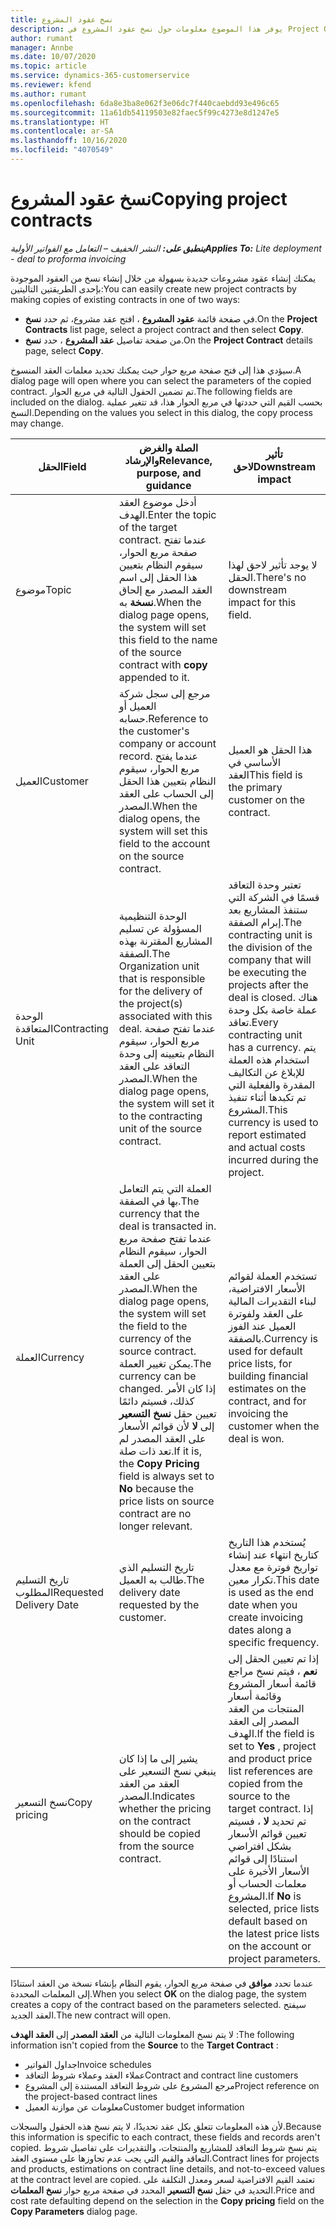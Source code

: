 ```yaml
---
title: نسخ عقود المشروع
description: يوفر هذا الموضوع معلومات حول نسخ عقود المشروع في Project Operations.
author: rumant
manager: Annbe
ms.date: 10/07/2020
ms.topic: article
ms.service: dynamics-365-customerservice
ms.reviewer: kfend
ms.author: rumant
ms.openlocfilehash: 6da8e3ba8e062f3e06dc7f440caebdd93e496c65
ms.sourcegitcommit: 11a61db54119503e82faec5f99c4273e8d1247e5
ms.translationtype: HT
ms.contentlocale: ar-SA
ms.lasthandoff: 10/16/2020
ms.locfileid: "4070549"
---
```

# <a name="copying-project-contracts"></a><span data-ttu-id="8f0a8-103">نسخ عقود المشروع</span><span class="sxs-lookup"><span data-stu-id="8f0a8-103">Copying project contracts</span></span>

<span data-ttu-id="8f0a8-104">_**ينطبق على:** النشر الخفيف – التعامل مع الفواتير الأولية_</span><span class="sxs-lookup"><span data-stu-id="8f0a8-104">_**Applies To:** Lite deployment - deal to proforma invoicing_</span></span>

<span data-ttu-id="8f0a8-105">يمكنك إنشاء عقود مشروعات جديدة بسهولة من خلال إنشاء نسخ من العقود الموجودة بإحدى الطريقتين التاليتين:</span><span class="sxs-lookup"><span data-stu-id="8f0a8-105">You can easily create new project contracts by making copies of existing contracts in one of two ways:</span></span> 

  - <span data-ttu-id="8f0a8-106">في صفحة قائمة **عقود المشروع** ، افتح عقد مشروع، ثم حدد **نسخ**.</span><span class="sxs-lookup"><span data-stu-id="8f0a8-106">On the **Project Contracts** list page, select a project contract and then select **Copy**.</span></span>
  - <span data-ttu-id="8f0a8-107">من صفحة تفاصيل **عقد المشروع** ، حدد **نسخ**.</span><span class="sxs-lookup"><span data-stu-id="8f0a8-107">On the **Project Contract** details page, select **Copy**.</span></span>

<span data-ttu-id="8f0a8-108">سيؤدي هذا إلى فتح صفحة مربع حوار حيث يمكنك تحديد معلمات العقد المنسوخ.</span><span class="sxs-lookup"><span data-stu-id="8f0a8-108">A dialog page will open where you can select the parameters of the copied contract.</span></span> <span data-ttu-id="8f0a8-109">تم تضمين الحقول التالية في مربع الحوار.</span><span class="sxs-lookup"><span data-stu-id="8f0a8-109">The following fields are included on the dialog.</span></span> <span data-ttu-id="8f0a8-110">بحسب القيم التي حددتها في مربع الحوار هذا، قد تتغير عملية النسخ.</span><span class="sxs-lookup"><span data-stu-id="8f0a8-110">Depending on the values you select in this dialog, the copy process may change.</span></span>

| <span data-ttu-id="8f0a8-111">**الحقل**</span><span class="sxs-lookup"><span data-stu-id="8f0a8-111">**Field**</span></span> | <span data-ttu-id="8f0a8-112">**الصلة والغرض والإرشاد**</span><span class="sxs-lookup"><span data-stu-id="8f0a8-112">**Relevance, purpose, and guidance**</span></span> | <span data-ttu-id="8f0a8-113">**تأثير لاحق**</span><span class="sxs-lookup"><span data-stu-id="8f0a8-113">**Downstream impact**</span></span> |
| --- | --- | --- |
| <span data-ttu-id="8f0a8-114">موضوع</span><span class="sxs-lookup"><span data-stu-id="8f0a8-114">Topic</span></span> | <span data-ttu-id="8f0a8-115">أدخل موضوع العقد الهدف.</span><span class="sxs-lookup"><span data-stu-id="8f0a8-115">Enter the topic of the target contract.</span></span> <span data-ttu-id="8f0a8-116">عندما تفتح صفحة مربع الحوار، سيقوم النظام بتعيين هذا الحقل إلى اسم العقد المصدر مع إلحاق **نسخة** به.</span><span class="sxs-lookup"><span data-stu-id="8f0a8-116">When the dialog page opens, the system will set this field to the name of the source contract with **copy** appended to it.</span></span> | <span data-ttu-id="8f0a8-117">لا يوجد تأثير لاحق لهذا الحقل.</span><span class="sxs-lookup"><span data-stu-id="8f0a8-117">There's no downstream impact for this field.</span></span> |
| <span data-ttu-id="8f0a8-118">العميل</span><span class="sxs-lookup"><span data-stu-id="8f0a8-118">Customer</span></span> | <span data-ttu-id="8f0a8-119">مرجع إلى سجل شركة العميل أو حسابه.</span><span class="sxs-lookup"><span data-stu-id="8f0a8-119">Reference to the customer's company or account record.</span></span> <span data-ttu-id="8f0a8-120">عندما يفتح مربع الحوار، سيقوم النظام بتعيين هذا الحقل إلى الحساب على العقد المصدر.</span><span class="sxs-lookup"><span data-stu-id="8f0a8-120">When the dialog opens, the system will set this field to the account on the source contract.</span></span> | <span data-ttu-id="8f0a8-121">هذا الحقل هو العميل الأساسي في العقد</span><span class="sxs-lookup"><span data-stu-id="8f0a8-121">This field is the primary customer on the contract.</span></span> |
| <span data-ttu-id="8f0a8-122">الوحدة المتعاقدة</span><span class="sxs-lookup"><span data-stu-id="8f0a8-122">Contracting Unit</span></span> | <span data-ttu-id="8f0a8-123">الوحدة التنظيمية المسؤولة عن تسليم المشاريع المقترنة بهذه الصفقة.</span><span class="sxs-lookup"><span data-stu-id="8f0a8-123">The Organization unit that is responsible for the delivery of the project(s) associated with this deal.</span></span> <span data-ttu-id="8f0a8-124">عندما تفتح صفحة مربع الحوار، سيقوم النظام بتعيينه إلى وحدة التعاقد على العقد المصدر.</span><span class="sxs-lookup"><span data-stu-id="8f0a8-124">When the dialog page opens, the system will set it to the contracting unit of the source contract.</span></span> | <span data-ttu-id="8f0a8-125">تعتبر وحدة التعاقد قسمًا في الشركة التي ستنفذ المشاريع بعد إبرام الصفقة.</span><span class="sxs-lookup"><span data-stu-id="8f0a8-125">The contracting unit is the division of the company that will be executing the projects after the deal is closed.</span></span> <span data-ttu-id="8f0a8-126">هناك عملة خاصة بكل وحدة تعاقد.</span><span class="sxs-lookup"><span data-stu-id="8f0a8-126">Every contracting unit has a currency.</span></span> <span data-ttu-id="8f0a8-127">يتم استخدام هذه العملة للإبلاغ عن التكاليف المقدرة والفعلية التي تم تكبدها أثناء تنفيذ المشروع.</span><span class="sxs-lookup"><span data-stu-id="8f0a8-127">This currency is used to report estimated and actual costs incurred during the project.</span></span> |
| <span data-ttu-id="8f0a8-128">‏‏العملة</span><span class="sxs-lookup"><span data-stu-id="8f0a8-128">Currency</span></span> | <span data-ttu-id="8f0a8-129">العملة التي يتم التعامل بها في الصفقة.</span><span class="sxs-lookup"><span data-stu-id="8f0a8-129">The currency that the deal is transacted in.</span></span> <span data-ttu-id="8f0a8-130">عندما تفتح صفحة مربع الحوار، سيقوم النظام بتعيين الحقل إلى العملة على العقد المصدر.</span><span class="sxs-lookup"><span data-stu-id="8f0a8-130">When the dialog page opens, the system will set the field to the currency of the source contract.</span></span> <span data-ttu-id="8f0a8-131">يمكن تغيير العملة.</span><span class="sxs-lookup"><span data-stu-id="8f0a8-131">The currency can be changed.</span></span> <span data-ttu-id="8f0a8-132">إذا كان الأمر كذلك، فسيتم دائمًا تعيين حقل **نسخ التسعير** إلى **لا** لأن قوائم الأسعار على العقد المصدر لم تعد ذات صلة.</span><span class="sxs-lookup"><span data-stu-id="8f0a8-132">If it is, the **Copy Pricing** field is always set to **No** because the price lists on source contract are no longer relevant.</span></span> | <span data-ttu-id="8f0a8-133">تستخدم العملة لقوائم الأسعار الافتراضية، لبناء التقديرات المالية على العقد ولفوترة العميل عند الفوز بالصفقة.</span><span class="sxs-lookup"><span data-stu-id="8f0a8-133">Currency is used for default price lists, for building financial estimates on the contract, and for invoicing the customer when the deal is won.</span></span> |
| <span data-ttu-id="8f0a8-134">تاريخ التسليم المطلوب</span><span class="sxs-lookup"><span data-stu-id="8f0a8-134">Requested Delivery Date</span></span> | <span data-ttu-id="8f0a8-135">تاريخ التسليم الذي طالب به العميل.</span><span class="sxs-lookup"><span data-stu-id="8f0a8-135">The delivery date requested by the customer.</span></span> | <span data-ttu-id="8f0a8-136">يُستخدم هذا التاريخ كتاريخ انتهاء عند إنشاء تواريخ فوترة مع معدل تكرار معين.</span><span class="sxs-lookup"><span data-stu-id="8f0a8-136">This date is used as the end date when you create invoicing dates along a specific frequency.</span></span> |
| <span data-ttu-id="8f0a8-137">نسخ التسعير</span><span class="sxs-lookup"><span data-stu-id="8f0a8-137">Copy pricing</span></span> | <span data-ttu-id="8f0a8-138">يشير إلى ما إذا كان ينبغي نسخ التسعير على العقد من العقد المصدر.</span><span class="sxs-lookup"><span data-stu-id="8f0a8-138">Indicates whether the pricing on the contract should be copied from the source contract.</span></span> | <span data-ttu-id="8f0a8-139">إذا تم تعيين الحقل إلى **نعم** ، فيتم نسخ مراجع قائمة أسعار المشروع وقائمة أسعار المنتجات من العقد المصدر إلى العقد الهدف.</span><span class="sxs-lookup"><span data-stu-id="8f0a8-139">If the field is set to **Yes** , project and product price list references are copied from the source to the target contract.</span></span> <span data-ttu-id="8f0a8-140">إذا تم تحديد **لا** ، فسيتم تعيين قوائم الأسعار بشكل افتراضي استنادًا إلى قوائم الأسعار الأخيرة على معلمات الحساب أو المشروع.</span><span class="sxs-lookup"><span data-stu-id="8f0a8-140">If **No** is selected, price lists default based on the latest price lists on the account or project parameters.</span></span> |

<span data-ttu-id="8f0a8-141">عندما تحدد **موافق** في صفحة مربع الحوار، يقوم النظام بإنشاء نسخة من العقد استنادًا إلى المعلمات المحددة.</span><span class="sxs-lookup"><span data-stu-id="8f0a8-141">When you select **OK** on the dialog page, the system creates a copy of the contract based on the parameters selected.</span></span> <span data-ttu-id="8f0a8-142">سيفتح العقد الجديد.</span><span class="sxs-lookup"><span data-stu-id="8f0a8-142">The new contract will open.</span></span>

<span data-ttu-id="8f0a8-143">لا يتم نسخ المعلومات التالية من **العقد المصدر** إلى **العقد الهدف** :</span><span class="sxs-lookup"><span data-stu-id="8f0a8-143">The following information isn't copied from the **Source** to the **Target Contract** :</span></span>

  - <span data-ttu-id="8f0a8-144">جداول الفواتير</span><span class="sxs-lookup"><span data-stu-id="8f0a8-144">Invoice schedules</span></span>
  - <span data-ttu-id="8f0a8-145">عملاء العقد وعملاء شروط التعاقد</span><span class="sxs-lookup"><span data-stu-id="8f0a8-145">Contract and contract line customers</span></span>
  - <span data-ttu-id="8f0a8-146">مرجع المشروع على شروط التعاقد المستندة إلى المشروع</span><span class="sxs-lookup"><span data-stu-id="8f0a8-146">Project reference on the project-based contract lines</span></span>
  - <span data-ttu-id="8f0a8-147">معلومات عن موازنة العميل</span><span class="sxs-lookup"><span data-stu-id="8f0a8-147">Customer budget information</span></span>

<span data-ttu-id="8f0a8-148">لأن هذه المعلومات تتعلق بكل عقد تحديدًا، لا يتم نسخ هذه الحقول والسجلات.</span><span class="sxs-lookup"><span data-stu-id="8f0a8-148">Because this information is specific to each contract, these fields and records aren't copied.</span></span> <span data-ttu-id="8f0a8-149">يتم نسخ شروط التعاقد للمشاريع والمنتجات، والتقديرات على تفاصيل شروط التعاقد والقيم التي يجب عدم تجاوزها على مستوى العقد.</span><span class="sxs-lookup"><span data-stu-id="8f0a8-149">Contract lines for projects and products, estimations on contract line details, and not-to-exceed values at the contract level are copied.</span></span> <span data-ttu-id="8f0a8-150">تعتمد القيم الافتراضية لسعر ومعدل التكلفة على التحديد في حقل **نسخ التسعير** المحدد في صفحة مربع حوار **نسخ المعلمات**.</span><span class="sxs-lookup"><span data-stu-id="8f0a8-150">Price and cost rate defaulting depend on the selection in the **Copy pricing** field on the **Copy Parameters** dialog page.</span></span>
